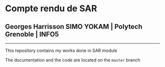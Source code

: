 # Compte rendu de SAR

## Georges Harrisson SIMO YOKAM | Polytech Grenoble | INFO5
***
This repository contains my works done in SAR module

The documentation and the code are located on the `master` branch
